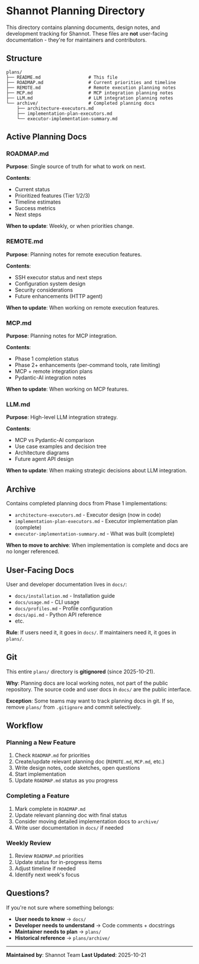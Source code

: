 # Shannot Planning Directory

This directory contains planning documents, design notes, and development tracking for Shannot. These files are **not** user-facing documentation - they're for maintainers and contributors.

## Structure

```
plans/
├── README.md                  # This file
├── ROADMAP.md                 # Current priorities and timeline
├── REMOTE.md                  # Remote execution planning notes
├── MCP.md                     # MCP integration planning notes
├── LLM.md                     # LLM integration planning notes
└── archive/                   # Completed planning docs
    ├── architecture-executors.md
    ├── implementation-plan-executors.md
    └── executor-implementation-summary.md
```

## Active Planning Docs

### ROADMAP.md
**Purpose**: Single source of truth for what to work on next.

**Contents**:
- Current status
- Prioritized features (Tier 1/2/3)
- Timeline estimates
- Success metrics
- Next steps

**When to update**: Weekly, or when priorities change.

### REMOTE.md
**Purpose**: Planning notes for remote execution features.

**Contents**:
- SSH executor status and next steps
- Configuration system design
- Security considerations
- Future enhancements (HTTP agent)

**When to update**: When working on remote execution features.

### MCP.md
**Purpose**: Planning notes for MCP integration.

**Contents**:
- Phase 1 completion status
- Phase 2+ enhancements (per-command tools, rate limiting)
- MCP + remote integration plans
- Pydantic-AI integration notes

**When to update**: When working on MCP features.

### LLM.md
**Purpose**: High-level LLM integration strategy.

**Contents**:
- MCP vs Pydantic-AI comparison
- Use case examples and decision tree
- Architecture diagrams
- Future agent API design

**When to update**: When making strategic decisions about LLM integration.

## Archive

Contains completed planning docs from Phase 1 implementations:
- `architecture-executors.md` - Executor design (now in code)
- `implementation-plan-executors.md` - Executor implementation plan (complete)
- `executor-implementation-summary.md` - What was built (complete)

**When to move to archive**: When implementation is complete and docs are no longer referenced.

## User-Facing Docs

User and developer documentation lives in `docs/`:
- `docs/installation.md` - Installation guide
- `docs/usage.md` - CLI usage
- `docs/profiles.md` - Profile configuration
- `docs/api.md` - Python API reference
- etc.

**Rule**: If users need it, it goes in `docs/`. If maintainers need it, it goes in `plans/`.

## Git

This entire `plans/` directory is **gitignored** (since 2025-10-21).

**Why**: Planning docs are local working notes, not part of the public repository. The source code and user docs in `docs/` are the public interface.

**Exception**: Some teams may want to track planning docs in git. If so, remove `plans/` from `.gitignore` and commit selectively.

## Workflow

### Planning a New Feature
1. Check `ROADMAP.md` for priorities
2. Create/update relevant planning doc (`REMOTE.md`, `MCP.md`, etc.)
3. Write design notes, code sketches, open questions
4. Start implementation
5. Update `ROADMAP.md` status as you progress

### Completing a Feature
1. Mark complete in `ROADMAP.md`
2. Update relevant planning doc with final status
3. Consider moving detailed implementation docs to `archive/`
4. Write user documentation in `docs/` if needed

### Weekly Review
1. Review `ROADMAP.md` priorities
2. Update status for in-progress items
3. Adjust timeline if needed
4. Identify next week's focus

## Questions?

If you're not sure where something belongs:
- **User needs to know** → `docs/`
- **Developer needs to understand** → Code comments + docstrings
- **Maintainer needs to plan** → `plans/`
- **Historical reference** → `plans/archive/`

---

**Maintained by**: Shannot Team
**Last Updated**: 2025-10-21
